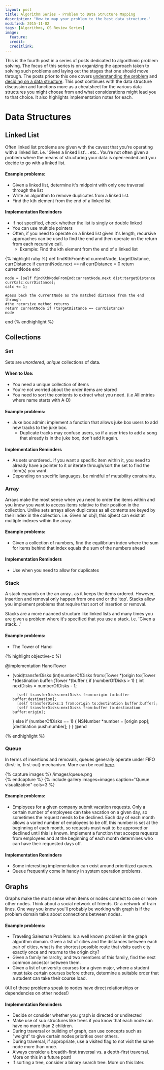 ```yaml
---
layout: post
title: Algorithm Series - Problem to Data Structure Mapping
description: "How to map your problem to the best data structure."
modified: 2015-11-02
tags: [Algorithms, CS Review Series]
image:
  feature: 
  credit: 
  creditlink: 
---
```


This is the fourth post in a series of posts dedicated to algorithmic problem solving. The focus of this series is on organizing the approach taken to solving such problems and laying out the stages that one should move through. The posts prior to this one covers [understanding the problem](http://yaunch.io/data-structures-algorithms-review-2/) and [deciding on a data structure](http://yaunch.io/data-structures-algorithms-review-3/). This post continues with the data structure discussion and functions more as a cheatsheet for the various data structures you might choose from and what considerations might lead you to that choice. It also highlights implementation notes for each.

# Data Structures

## Linked List

Often linked list problems are given with the caveat that you're operating with a linked list. i.e. 'Given a linked list'... etc.. You're not often given a problem where the means of structuring your data is open-ended and you decide to go with a linked list.

#### Example problems:

* Given a linked list, determine it's midpoint with only one traversal through the list
* Write an algorithm to remove duplicates from a linked list.
* Find the kth element from the end of a linked list

#### Implementation Reminders

* If not specified, check whether the list is singly or double linked
* You can use multiple pointers
* Often, if you need to operate on a linked list given it's length, recursive approaches can be used to find the end and then operate on the return from each recursive call.
	* Example: Find the kth element from the end of a linked list

{% highlight ruby %}
def findKthFromEnd currentNode, targetDistance, currDistance
	if currentNode.next == nil
		currDistance = 0
		return currentNode
	end

	node = [self findKthNodeFromEnd:currentNode.next dist:targetDistance currCalc:currDistance];
	calc += 1;

	#pass back the currentNode as the matched distance from the end through 
	#the recursive method returns
	return currentNode if (targetDistance == currDistance)	
	node 
end
{% endhighlight %}

## Collections

### Set

Sets are *unordered*, *unique* collections of data. 

#### When to Use:

* You need a unique collection of items
* You're not worried about the order items are stored
* You need to sort the contents to extract what you need. (i.e All entries where name starts with A-D)

#### Example problems:

* Juke box admin: implement a function that allows juke box users to add new tracks to the juke box.
	* Duplicate tracks may confuse users, so if a user tries to add a song that already is in the juke box, don't add it again.

#### Implementation Reminders

* As sets unordered.. if you want a specific item within it, you need to already have a pointer to it or iterate through/sort the set to find the item(s) you want.
* Depending on specific languages, be mindful of mutability constraints.

### Array

Arrays make the most sense when you need to order the items within and you know you want to access items relative to their position in the collection. Unlike sets arrays allow duplicates as all contents are keyed by their index in the collection. i.e. Given an obj1, this ojbect can exist at multiple indexes within the array.

#### Example problems:

* Given a collection of numbers, find the equilibrium index where the sum for items behind that index equals the sum of the numbers ahead

#### Implementation Reminders
* Use when you need to allow for duplicates

### Stack

A stack expands on the an array.. as it keeps the items ordered. However, insertion and removal only happen from one end or the 'top'. Stacks allow you implement problems that require that sort of insertion or removal.

Stacks are a more nuanced structure like linked lists and many times you are given a problem where it's specified that you use a stack. i.e. 'Given a stack...'

#### Example problems:

* The Tower of Hanoi

{% highlight objective-c %}

@implementation HanoiTower

- (void)transferDisks:(int)numberOfDisks from:(Tower *)origin to:(Tower *)destination buffer:(Tower *)buffer {
    if (numberOfDisks > 1) {
        int nextDisks = numberOfDisks - 1;

        [self transferDisks:nextDisks from:origin to:buffer buffer:destination];
        [self transferDisks:1 from:origin to:destination buffer:buffer];
        [self transferDisks:nextDisks from:buffer to:destination buffer:origin];
    } else if (numberOfDisks == 1) {
        NSNumber *number = [origin pop];
        [destination push:number];
    }
}
@end

{% endhighlight %}

### Queue

In terms of insertions and removals, queues generally operate under FIFO (first-in, first-out) mechanism. More can be read [here](https://en.wikipedia.org/wiki/Queue_(abstract_data_type)).

{% capture images %}
	/images/queue.png		
{% endcapture %}
{% include gallery images=images caption="Queue visualization" cols=3 %}

#### Example problems:
* Employees for a given company submit vacation requests. Only a certain number of employees can take vacation on a given day, so sometimes the request needs to be declined. Each day of each month allows a varied number of employees to be off, this number is set at the beginning of each month, so requests must wait to be approved or declined until this is known. Implement a function that accepts requests from employees and at the beginning of each month determines who can have their requested days off.

#### Implementation Reminders
* Some interesting implementation can exist around prioritized queues.
* Queue frequently come in handy in system operation problems.

## Graphs

Graphs make the most sense when items or nodes connect to one or more other nodes. Think about a social network of friends. Or a network of train lines. One way you know you'll probably be working with graph is if the problem domain talks about connections between nodes.

#### Example problems:
* Traveling Salesman Problem: Is a well known problem in the graph algorithm domain. Given a list of cities and the distances between each pair of cities, what is the shortest possible route that visits each city exactly once and returns to the origin city? 
* Given a family heirarchy, and two members of this family, find the next common ancestor between them.
* Given a list of university courses for a given major, where a student must take certain courses before others, determine a suitable order that a student can take their course load.

(All of these problems speak to nodes have direct relationships or dependencies on other nodes!)

#### Implementation Reminders

* Decide or consider whether you graph is directed or undirected
* Make use of sub structures like trees if you know that each node can have no more than 2 children.
* During traversal or building of graph, can use concepts such as "weight" to give certain nodes priorities over others.
* During traversal, if appropriate, use a visited flag to not visit the same node more than once.
* Always consider a breadth-first traversal vs. a depth-first traversal. More on this in a future post!
* If sorting a tree, consider a binary search tree. More on this later.


